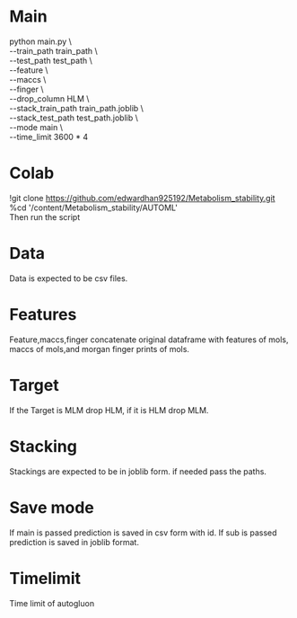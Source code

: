 # Main  
python main.py \  
--train_path train_path \    
--test_path test_path \  
--feature \  
--maccs \  
--finger \  
--drop_column HLM \  
--stack_train_path train_path.joblib \  
--stack_test_path test_path.joblib \  
--mode main \  
--time_limit 3600 * 4  

# Colab  
!git clone https://github.com/edwardhan925192/Metabolism_stability.git  
%cd '/content/Metabolism_stability/AUTOML'  
Then run the script  

# Data  
Data is expected to be csv files.  

# Features  
Feature,maccs,finger concatenate original dataframe with features of mols, maccs of mols,and morgan finger prints of mols.  

# Target  
If the Target is MLM drop HLM, if it is HLM drop MLM.    

# Stacking  
Stackings are expected to be in joblib form. if needed pass the paths.  

# Save mode  
If main is passed prediction is saved in csv form with id. If sub is passed prediction is saved in joblib format.  

# Timelimit  
Time limit of autogluon


